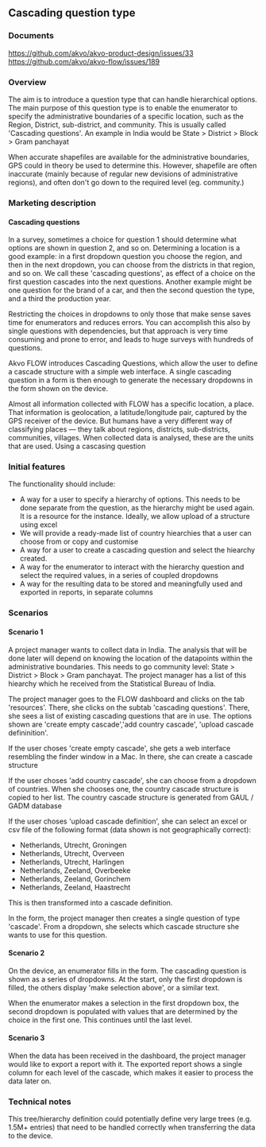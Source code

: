 Cascading question type
------------------------

### Documents
https://github.com/akvo/akvo-product-design/issues/33
https://github.com/akvo/akvo-flow/issues/189

### Overview
The aim is to introduce a question type that can handle hierarchical options. The main purpose of this question type is to enable the enumerator to specify the administrative boundaries of a specific location, such as the Region, District, sub-district, and community. This is usually called 'Cascading questions'. An example in India would be State > District > Block > Gram panchayat

When accurate shapefiles are available for the administrative boundaries, GPS could in theory be used to determine this. However, shapefile are often inaccurate (mainly because of regular new devisions of administrative regions), and often don't go down to the required level (eg. community.)

### Marketing description
#### Cascading questions
In a survey, sometimes a choice for question 1 should determine what options are shown in question 2, and so on. Determining a location is a good example: in a first dropdown question you choose the region, and then in the next dropdown, you can choose from the districts in that region, and so on. We call these 'cascading questions', as effect of a choice on the first question cascades into the next questions. Another example might be one question for the brand of a car, and then the second question the type, and a third the production year.

Restricting the choices in dropdowns to only those that make sense saves time for enumerators and reduces errors. You can accomplish this also by single questions with dependencies, but that approach is very time consuming and prone to error, and leads to huge surveys with hundreds of questions.

Akvo FLOW introduces Cascading Questions, which allow the user to define a cascade structure with a simple web interface. A single cascading question in a form is then enough to generate the necessary dropdowns in the form shown on the device.

Almost all information collected with FLOW has a specific location, a place. That information is geolocation, a latitude/longitude pair, captured by the GPS receiver of the device. But humans have a very different way of classifying places — they talk about regions, districts, sub-districts, communities, villages. When collected data is analysed, these are the units that are used. Using a cascasing question

### Initial features
The functionality should include:

* A way for a user to specify a hierarchy of options. This needs to be done separate from the question, as the hierarchy might be used again. It is a resource for the instance. Ideally, we allow upload of a structure using excel
* We will provide a ready-made list of country hiearchies that a user can choose from or copy and customise
* A way for a user to create a cascading question and select the hiearchy created.
* A way for the enumerator to interact with the hierarchy question and select the required values, in a series of coupled dropdowns
* A way for the resulting data to be stored and meaningfully used and exported in reports, in separate columns

### Scenarios
#### Scenario 1
A project manager wants to collect data in India. The analysis that will be done later will depend on knowing the location of the datapoints within the administrative boundaries. This needs to go community level: State > District > Block > Gram panchayat. The project manager has a list of this hiearchy which he received from the Statistical Bureau of India. 

The project manager goes to the FLOW dashboard and clicks on the tab 'resources'. There, she clicks on the subtab 'cascading questions'. There, she sees a list of existing cascading questions that are in use. The options shown are 'create empty cascade','add country cascade', 'upload cascade defininition'. 

If the user choses 'create empty cascade', she gets a web interface resembling the finder window in a Mac. In there, she can create a cascade structure

If the user choses 'add country cascade', she can choose from a dropdown of countries. When she chooses one, the country cascade structure is copied to her list. The country cascade structure is generated from GAUL / GADM database

If the user choses 'upload cascade definition', she can select an excel or csv file of the following format (data shown is not geographically correct):
* Netherlands,  Utrecht,  Groningen
* Netherlands,  Utrecht,  Overveen
* Netherlands,  Utrecht,  Harlingen
* Netherlands,  Zeeland,  Overbeeke
* Netherlands,  Zeeland,  Gorinchem
* Netherlands,  Zeeland,  Haastrecht

This is then transformed into a cascade definition.

In the form, the project manager then creates a single question of type 'cascade'. From a dropdown, she selects which cascade structure she wants to use for this question.

#### Scenario 2
On the device, an enumerator fills in the form. The cascading question is shown as a series of dropdowns. At the start, only the first dropdown is filled, the others display 'make selection above', or a similar text.

When the enumerator makes a selection in the first dropdown box, the second dropdown is populated with values that are determined by the choice in the first one. This continues until the last level.

#### Scenario 3
When the data has been received in the dashboard, the project manager would like to export a report with it. The exported report shows a single column for each level of the cascade, which makes it easier to process the data later on.

### Technical notes
This tree/hierarchy definition could potentially define very large trees (e.g. 1.5M+ entries) that need to be handled correctly when transferring the data to the device.
